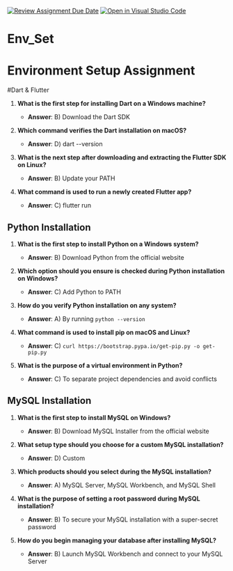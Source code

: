 [![Review Assignment Due Date](https://classroom.github.com/assets/deadline-readme-button-22041afd0340ce965d47ae6ef1cefeee28c7c493a6346c4f15d667ab976d596c.svg)](https://classroom.github.com/a/vnsr1XuU)
[![Open in Visual Studio Code](https://classroom.github.com/assets/open-in-vscode-2e0aaae1b6195c2367325f4f02e2d04e9abb55f0b24a779b69b11b9e10269abc.svg)](https://classroom.github.com/online_ide?assignment_repo_id=15706963&assignment_repo_type=AssignmentRepo)
# Env_Set

# Environment Setup Assignment

#Dart & Flutter

1. **What is the first step for installing Dart on a Windows machine?**
   - **Answer**: B) Download the Dart SDK

2. **Which command verifies the Dart installation on macOS?**
   - **Answer**: D) dart --version

3. **What is the next step after downloading and extracting the Flutter SDK on Linux?**
   - **Answer**: B) Update your PATH

4. **What command is used to run a newly created Flutter app?**
   - **Answer**: C) flutter run

## Python Installation

1. **What is the first step to install Python on a Windows system?**
   - **Answer**: B) Download Python from the official website

2. **Which option should you ensure is checked during Python installation on Windows?**
   - **Answer**: C) Add Python to PATH

3. **How do you verify Python installation on any system?**
   - **Answer**: A) By running `python --version`

4. **What command is used to install pip on macOS and Linux?**
   - **Answer**: C) `curl https://bootstrap.pypa.io/get-pip.py -o get-pip.py`

5. **What is the purpose of a virtual environment in Python?**
   - **Answer**: C) To separate project dependencies and avoid conflicts

## MySQL Installation

1. **What is the first step to install MySQL on Windows?**
   - **Answer**: B) Download MySQL Installer from the official website

2. **What setup type should you choose for a custom MySQL installation?**
   - **Answer**: D) Custom

3. **Which products should you select during the MySQL installation?**
   - **Answer**: A) MySQL Server, MySQL Workbench, and MySQL Shell

4. **What is the purpose of setting a root password during MySQL installation?**
   - **Answer**: B) To secure your MySQL installation with a super-secret password

5. **How do you begin managing your database after installing MySQL?**
   - **Answer**: B) Launch MySQL Workbench and connect to your MySQL Server



